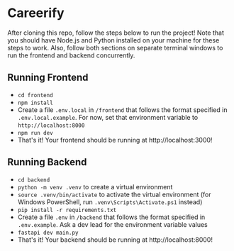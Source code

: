 # Careerify
After cloning this repo, follow the steps below to run the project! Note that you should have Node.js and Python installed on your machine for these steps to work. Also, follow both sections on separate terminal windows to run the frontend and backend concurrently.


## Running Frontend
- `cd frontend`
- `npm install`
- Create a file `.env.local` in `/frontend` that follows the format specified in `.env.local.example`. For now, set that environment variable to `http://localhost:8000`
- `npm run dev`
- That's it! Your frontend should be running at http://localhost:3000!

## Running Backend
- `cd backend`
- `python -m venv .venv` to create a virtual environment
- `source .venv/bin/activate` to activate the virtual environment (for Windows PowerShell, run `.venv\Scripts\Activate.ps1` instead)
- `pip install -r requirements.txt`
- Create a file `.env` in `/backend` that follows the format specified in `.env.example`. Ask a dev lead for the environment variable values
- `fastapi dev main.py`
- That's it! Your backend should be running at http://localhost:8000!